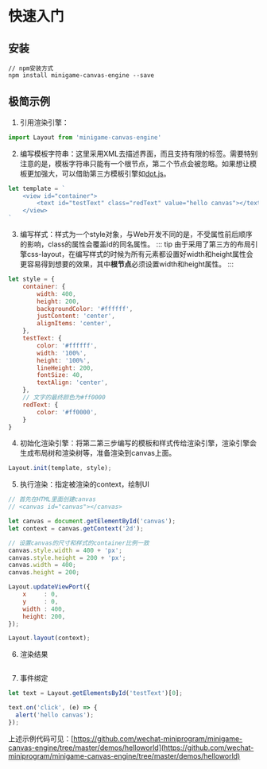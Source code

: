 # 快速入门

## 安装

``` shell
// npm安装方式
npm install minigame-canvas-engine --save
```

## 极简示例

1. 引用渲染引擎：
``` js
import Layout from 'minigame-canvas-engine'
```

2. 编写模板字符串：这里采用XML去描述界面，而且支持有限的标签。需要特别注意的是，模板字符串只能有一个根节点，第二个节点会被忽略。如果想让模板更加强大，可以借助第三方模板引擎如[dot.js](https://olado.github.io/doT/index.html)。

``` js
let template = `
    <view id="container">
        <text id="testText" class="redText" value="hello canvas"></text>
    </view>
`
```

3. 编写样式：样式为一个style对象，与Web开发不同的是，不受属性前后顺序的影响，class的属性会覆盖id的同名属性。
::: tip
由于采用了第三方的布局引擎css-layout，在编写样式的时候为所有元素都设置好width和height属性会更容易得到想要的效果，其中**根节点**必须设置width和height属性。
:::

``` js
let style = {
    container: {
        width: 400,
        height: 200,
        backgroundColor: '#ffffff',
        justContent: 'center',
        alignItems: 'center',
    },
    testText: {
        color: '#ffffff',
        width: '100%',
        height: '100%',
        lineHeight: 200,
        fontSize: 40,
        textAlign: 'center',
    },
    // 文字的最终颜色为#ff0000
    redText: {
        color: '#ff0000',
    }
}
```
4. 初始化渲染引擎：将第二第三步编写的模板和样式传给渲染引擎，渲染引擎会生成布局树和渲染树等，准备渲染到canvas上面。

``` js
Layout.init(template, style);
```

5. 执行渲染：指定被渲染的context，绘制UI
``` js
// 首先在HTML里面创建canvas
// <canvas id="canvas"></canvas>

let canvas = document.getElementById('canvas');
let context = canvas.getContext('2d');

// 设置canvas的尺寸和样式的container比例一致
canvas.style.width = 400 + 'px';
canvas.style.height = 200 + 'px';
canvas.width = 400;
canvas.height = 200;

Layout.updateViewPort({
    x     : 0,
    y     : 0,
    width : 400,
    height: 200,
});

Layout.layout(context);
```

6. 渲染结果

<img :src="$withBase('/imgs/hello.jpg')" width=300>

7. 事件绑定
``` js
let text = Layout.getElementsById('testText')[0];

text.on('click', (e) => {
  alert('hello canvas');
});
```

上述示例代码可见：[https://github.com/wechat-miniprogram/minigame-canvas-engine/tree/master/demos/helloworld](https://github.com/wechat-miniprogram/minigame-canvas-engine/tree/master/demos/helloworld)
